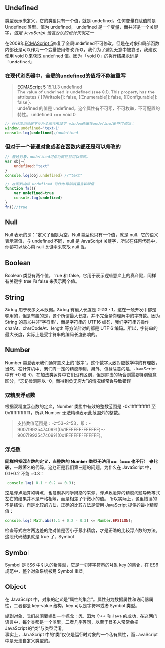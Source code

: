 ## Undefined
类型表示未定义，它的类型只有一个值，就是 undefined。任何变量在赋值前是 Undefined 类型、值为 undefined，
undefined 是一个变量，而并非是一个关键字，*这是 JavaScript 语言公认的设计失误之一*

在2009年[ECMAScript 5](https://es5.github.io/#x15.1.1.3)修复了全局undefined不可修改。但是在对象和局部函数内部还是可以作为一个变量使用修改
所以，我们为了避免无意中被篡改，我建议使用 void 0 来获取 undefined 值。因为 「void 0」的执行结果永远是「undefined」
### 在现代浏览器中，全局的undefined的值将不能被重写
> [ECMAScript 5](https://es5.github.io/#x15.1.1.3) 15.1.1.3 undefined   
The value of undefined is undefined (see 8.1). This property has the attributes { [[Writable]]: false, [[Enumerable]]: false, [[Configurable]]: false }.  
undefined 的值是 undefined。这个属性有不可写，不可枚举，不可配置的特性。
undefined === void 0   
```js
// 在标准浏览器下作为全局作用域下 window的属性undefined是不可修改；
window.undefined='text-1'
console.log(undefined)//undefined

```
### 但对于一个普通对象或者在函数内部还是可以修改的
```js
// 普通对象，undefined可作为属性且可以修改。
var obj={
    undefined:"text"
}
console.log(obj.undefined) //"text"

// 在函数内部 undefined 可作为局部变量重新赋值
function fn(){
    var undefined=true
    console.log(undefined)
}
fn()//true
```


## Null
Null 表示的是：“定义了但是为空，Null 类型也只有一个值，就是 null，它的语义表示空值，与 undefined 不同，null 是 JavaScript 关键字，所以在任何代码中，你都可以放心用 null 关键字来获取 null 值。
## Boolean
Boolean 类型有两个值， true 和 false，它用于表示逻辑意义上的真和假，同样有关键字 true 和 false 来表示两个值。
## String
String 用于表示文本数据。String 有最大长度是 2^53 - 1，这在一般开发中都是够用的，但是有趣的是，这个所谓最大长度，并不完全是你理解中的字符数。因为 String 的意义并非“字符串”，而是字符串的 UTF16 编码，我们字符串的操作 charAt、charCodeAt、length 等方法针对的都是 UTF16 编码。所以，字符串的最大长度，实际上是受字符串的编码长度影响的。
## Number
Number 类型表示我们通常意义上的“数字”。这个数字大致对应数学中的有理数，当然，在计算机中，我们有一定的精度限制。另外，值得注意的是，JavaScript 中有 +0 和 -0，在加法类运算中它们没有区别，但是除法的场合则需要特别留意区分，“忘记检测除以 -0，而得到负无穷大”的情况经常会导致错误
### 双精度浮点数
根据双精度浮点数的定义，Number 类型中有效的整数范围是 -0x1fffffffffffff 至 0x1fffffffffffff，所以 Number 无法精确表示此范围外的整数。
>支持数值范围是：-2^53~2^53，即：- 9007199254740991(0x1FFFFFFFFFFFFF)～9007199254740991(0x1FFFFFFFFFFFFF)。

### 浮点数
**同样根据浮点数的定义，非整数的 Number 类型无法用 ==（=== 也不行） 来比较**，一段著名的代码，这也正是我们第三题的问题，为什么在 JavaScript 中，0.1+0.2 不能 =0.3：
```js
 console.log( 0.1 + 0.2 == 0.3);
 ```
 这是浮点运算的特点，也是很多同学疑惑的来源，浮点数运算的精度问题导致等式左右的结果并不是严格相等，而是相差了个微小的值。
 所以实际上，这里错误的不是结论，而是比较的方法，正确的比较方法是使用 JavaScript 提供的最小精度值：
  ```js
  console.log( Math.abs(0.1 + 0.2 - 0.3) <= Number.EPSILON);
  ```
  检查等式左右两边差的绝对值是否小于最小精度，才是正确的比较浮点数的方法。这段代码结果就是 true 了。Symbol

## Symbol
Symbol 是 ES6 中引入的新类型，它是一切非字符串的对象 key 的集合，在 ES6 规范中，整个对象系统被用 Symbol 重塑。

## Object
在 JavaScript 中，对象的定义是“属性的集合”。属性分为数据属性和访问器属性，二者都是 key-value 结构，key 可以是字符串或者 Symbol 类型。

提到对象，我们必须要提到一个概念：类。因为 C++ 和 Java 的成功，在这两门语言中，每个类都是一个类型，二者几乎等同，以至于很多人常常会把 JavaScript 的“类”与类型混淆。    
事实上，JavaScript 中的“类”仅仅是运行时对象的一个私有属性，而 JavaScript 中是无法自定义类型的。

